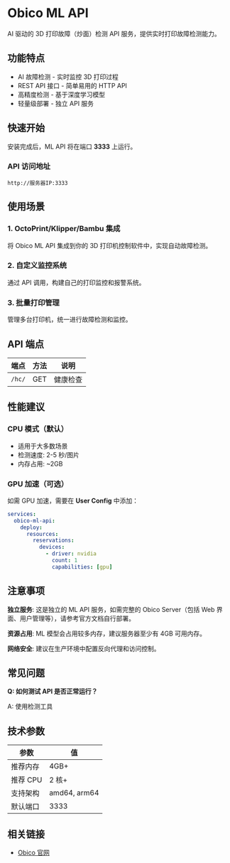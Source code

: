 # Obico ML API

AI 驱动的 3D 打印故障（炒面）检测 API 服务，提供实时打印故障检测能力。

## 功能特点

- AI 故障检测 - 实时监控 3D 打印过程
- REST API 接口 - 简单易用的 HTTP API
- 高精度检测 - 基于深度学习模型
- 轻量级部署 - 独立 API 服务

## 快速开始

安装完成后，ML API 将在端口 **3333** 上运行。

### API 访问地址

```
http://服务器IP:3333
```


## 使用场景

### 1. OctoPrint/Klipper/Bambu 集成
将 Obico ML API 集成到你的 3D 打印机控制软件中，实现自动故障检测。

### 2. 自定义监控系统
通过 API 调用，构建自己的打印监控和报警系统。

### 3. 批量打印管理
管理多台打印机，统一进行故障检测和监控。

## API 端点

| 端点 | 方法 | 说明 |
|------|------|------|
| `/hc/` | GET | 健康检查 |

## 性能建议

### CPU 模式（默认）
- 适用于大多数场景
- 检测速度: 2-5 秒/图片
- 内存占用: ~2GB

### GPU 加速（可选）
如需 GPU 加速，需要在 **User Config** 中添加：

```yaml
services:
  obico-ml-api:
    deploy:
      resources:
        reservations:
          devices:
            - driver: nvidia
              count: 1
              capabilities: [gpu]
```

## 注意事项

 **独立服务**: 这是独立的 ML API 服务，如需完整的 Obico Server（包括 Web 界面、用户管理等），请参考官方文档自行部署。

 **资源占用**: ML 模型会占用较多内存，建议服务器至少有 4GB 可用内存。

 **网络安全**: 建议在生产环境中配置反向代理和访问控制。

## 常见问题

**Q: 如何测试 API 是否正常运行？**

A: 使用检测工具


## 技术参数

| 参数 | 值 |
|------|-----|
| 推荐内存 | 4GB+ |
| 推荐 CPU | 2 核+ |
| 支持架构 | amd64, arm64 |
| 默认端口 | 3333 |

## 相关链接

- [Obico 官网](https://www.obico.io/)
